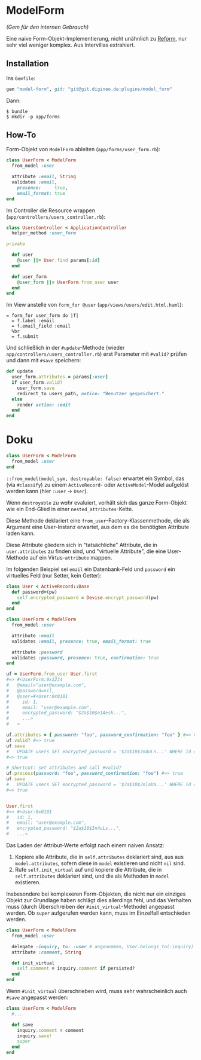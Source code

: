 # ModelForm

*(Gem für den internen Gebrauch)*

Eine naive Form-Objekt-Implementierung, nicht unähnlich zu [Reform][reform-gh],
nur sehr viel weniger komplex. Aus Intervillas extrahiert.

[reform-gh]: https://github.com/apotonick/reform


## Installation

Ins `Gemfile`:

```ruby
gem "model-form", git: "git@git.digineo.de:plugins/model_form"
```

Dann:

```
$ bundle
$ mkdir -p app/forms
```

## How-To

Form-Objekt von `ModelForm` ableiten (`app/forms/user_form.rb`):

```ruby
class UserForm < ModelForm
  from_model :user

  attribute :email, String
  validates :email,
    presence:     true,
    email_format: true
end
```

Im Controller die Resource wrappen (`app/controllers/users_controller.rb`):

```ruby
class UsersController < ApplicationController
  helper_method :user_form

private

  def user
    @user ||= User.find params[:id]
  end

  def user_form
    @user_form ||= UserForm.from_user user
  end
end
```

Im View anstelle von `form_for @user` (`app/views/users/edit.html.haml`):

```haml
= form_for user_form do |f|
  = f.label :email
  = f.email_field :email
  %br
  = f.submit
```

Und schließlich in der `#update`-Methode (wieder `app/controllers/users_controller.rb`)
erst Parameter mit `#valid?` prüfen und dann mit `#save` speichern:

```ruby
def update
  user_form.attributes = params[:user]
  if user_form.valid?
    user_form.save
    redirect_to users_path, notice: "Benutzer gespeichert."
  else
    render action: :edit
  end
end
```


# Doku

```ruby
class UserForm < ModelForm
  from_model :user
end
```

`::from_model(model_sym, destroyable: false)` erwartet ein Symbol, das (via
`#classify`) zu einem `ActiveRecord`- oder `ActiveModel`-Model aufgelöst werden
kann (hier `:user` → `User`).

Wenn `destroyable` zu *wahr* evaluiert, verhält sich das ganze Form-Objekt wie
ein End-Glied in einer `nested_attributes`-Kette.

Diese Methode deklariert eine `from_user`-Factory-Klassenmethode, die als
Argument eine User-Instanz erwartet, aus dem es die benötigten Attribute laden
kann.

Diese Attribute gliedern sich in "tatsächliche" Attribute, die in
`user.attributes` zu finden sind, und "virtuelle Attribute", die eine
User-Methode auf ein Virtus-`attribute` mappen.

Im folgenden Beispiel sei `email` ein Datenbank-Feld und `password` ein
virtuelles Feld (nur Setter, kein Getter):

```ruby
class User < ActiveRecord::Base
  def password=(pw)
    self.encrypted_password = Devise.encrypt_password(pw)
  end
end

class UserForm < ModelForm
  from_model :user

  attribute :email
  validates :email, presence: true, email_format: true

  attribute :password
  validates :password, presence: true, confirmation: true
end

uf = UserForm.from_user User.first
#=> #<UserForm:0x1234
#   @email="user@example.com",
#   @password=nil,
#   @user=#<User:0x0101
#     id: 1,
#     email: "user@example.com",
#     encrypted_password: "$2a$10$e1Aesk...",
#     ...>
#   >

uf.attributes = { password: "foo", password_confirmation: "foo" } #=> #<Hash>
uf.valid? #=> true
uf.save
#   UPDATE users SET encrypted_password = '$2a$10$3n4uLs...' WHERE id = 1
#=> true

# Shortcut: set attributes and call #valid?
uf.process(password: "foo", password_confirmation: "foo") #=> true
uf.save
#   UPDATE users SET encrypted_password = '$2a$10$3nlaUa...' WHERE id = 1
#=> true


User.first
#=> #<User:0x0101
#   id: 1,
#   email: "user@example.com",
#   encrypted_password: "$2a$10$3n4uLs...",
#   ...>
```


Das Laden der Attribut-Werte erfolgt nach einem naiven Ansatz:

1. Kopiere alle Attribute, die in `self.attributes` deklariert sind, aus
   aus `model.attributes`, sofern diese in `model` existieren und nicht `nil`
   sind.
2. Rufe `self.init_virtual` auf und kopiere die Attribute, die in `self.attributes`
   deklariert sind, und die als Methoden in `model` existieren.

Insbesondere bei komplexeren Form-Objekten, die nicht nur ein einziges Objekt
zur Grundlage haben schlägt dies allerdings fehl, und das Verhalten muss
(durch Überschreiben der `#init_virtual`-Methode) angepasst werden. Ob `super`
aufgerufen werden kann, muss im Einzelfall entschieden werden.

```ruby
class UserForm < ModelForm
  from_model :user

  delegate :inquiry, to: :user # angenommen, User.belongs_to(:inquiry)
  attribute :comment, String

  def init_virtual
    self.comment = inquiry.comment if persisted?
  end
end
```

Wenn `#init_virtual` überschrieben wird, muss sehr wahrscheinlich auch `#save`
angepasst werden:

```ruby
class UserForm < ModelForm
  #...

  def save
    inquiry.comment = comment
    inquiry.save!
    super
  end
end
```
